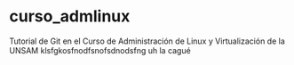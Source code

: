 # curso_admlinux  
  
Tutorial de Git en el Curso de Administración de Linux y Virtualización de la UNSAM klsfgkosfnodfsnofsdnodsfng uh la cagué  


